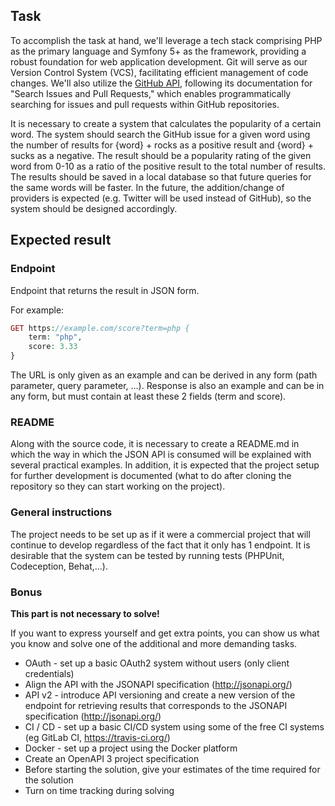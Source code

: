 ## Task

To accomplish the task at hand, we'll leverage a tech stack comprising PHP as the primary language and Symfony 5+ as the framework, providing a robust foundation for web application development. Git will serve as our Version Control System (VCS), facilitating efficient management of code changes. We'll also utilize the [GitHub API](https://docs.github.com/en/rest/reference/search#search-issues-and-pull-requests), following its documentation for "Search Issues and Pull Requests," which enables programmatically searching for issues and pull requests within GitHub repositories.

It is necessary to create a system that calculates the popularity of a certain word. The system should search the GitHub issue for a given word using the number of results for {word} + rocks as a positive result and {word} + sucks as a negative. The result should be a popularity rating of the given word from 0-10 as a ratio of the positive result to the total number of results. The results should be saved in a local database so that future queries for the same words will be faster. In the future, the addition/change of providers is expected (e.g. Twitter will be used instead of GitHub), so the system should be designed accordingly.

## Expected result

### Endpoint

Endpoint that returns the result in JSON form.

For example:

```php
GET https://example.com/score?term=php {
    term: "php",
    score: 3.33
}
```

The URL is only given as an example and can be derived in any form (path parameter, query parameter, ...). Response is also an example and can be in any form, but must contain at least these 2 fields (term and score).

### README

Along with the source code, it is necessary to create a README.md in which the way in which the JSON API is consumed will be explained with several practical examples. In addition, it is expected that the project setup for further development is documented (what to do after cloning the repository so they can start working on the project).

### General instructions

The project needs to be set up as if it were a commercial project that will continue to develop regardless of the fact that it only has 1 endpoint. It is desirable that the system can be tested by running tests (PHPUnit, Codeception, Behat,...).

### Bonus

**This part is not necessary to solve!**

If you want to express yourself and get extra points, you can show us what you know and solve one of the additional and more demanding tasks.

- OAuth - set up a basic OAuth2 system without users (only client credentials)
- Align the API with the JSONAPI specification (http://jsonapi.org/)
- API v2 - introduce API versioning and create a new version of the endpoint for retrieving results that corresponds to the JSONAPI specification (http://jsonapi.org/)
- CI / CD - set up a basic CI/CD system using some of the free CI systems (eg GitLab CI, https://travis-ci.org/)
- Docker - set up a project using the Docker platform
- Create an OpenAPI 3 project specification
- Before starting the solution, give your estimates of the time required for the solution
- Turn on time tracking during solving
